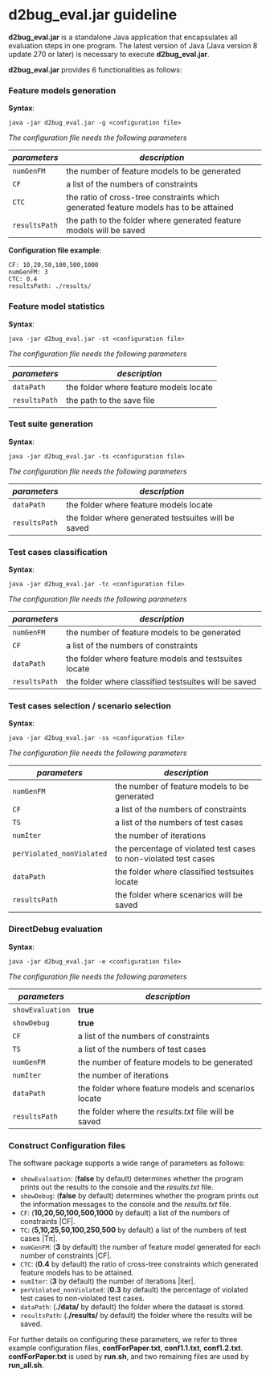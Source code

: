 # d2bug_eval.jar guideline

**d2bug_eval.jar** is a standalone Java application that encapsulates all evaluation steps in one program. 
The latest version of Java (Java version 8 update 270 or later) is necessary to execute **d2bug_eval.jar**.

**d2bug_eval.jar** provides 6 functionalities as follows:

### Feature models generation

**Syntax**:
```
java -jar d2bug_eval.jar -g <configuration file>
```

*The configuration file needs the following parameters*

| *parameters* | *description* |
| ----------- | ----------- |
| ```numGenFM``` | the number of feature models to be generated |
| ```CF``` | a list of the numbers of constraints |CF| |
| ```CTC``` | the ratio of cross-tree constraints which generated feature models has to be attained |
| ```resultsPath``` | the path to the folder where generated feature models will be saved |

**Configuration file example**:
```
CF: 10,20,50,100,500,1000
numGenFM: 3
CTC: 0.4
resultsPath: ./results/
```

### Feature model statistics

**Syntax**:
```
java -jar d2bug_eval.jar -st <configuration file>
```

*The configuration file needs the following parameters*

| *parameters* | *description* |
| ----------- | ----------- |
| ```dataPath``` | the folder where feature models locate |
| ```resultsPath``` | the path to the save file |

### Test suite generation

**Syntax**:
```
java -jar d2bug_eval.jar -ts <configuration file>
```
*The configuration file needs the following parameters*

| *parameters* | *description* |
| ----------- | ----------- |
| ```dataPath``` | the folder where feature models locate |
| ```resultsPath``` | the folder where generated testsuites will be saved |

### Test cases classification

**Syntax**:
```
java -jar d2bug_eval.jar -tc <configuration file>
```

*The configuration file needs the following parameters*

| *parameters* | *description* |
| ----------- | ----------- |
| ```numGenFM``` | the number of feature models to be generated |
| ```CF``` | a list of the numbers of constraints |CF| |
| ```dataPath``` | the folder where feature models and testsuites locate |
| ```resultsPath``` | the folder where classified testsuites will be saved |

### Test cases selection / scenario selection

**Syntax**:
```
java -jar d2bug_eval.jar -ss <configuration file>
```

*The configuration file needs the following parameters*

| *parameters* | *description* |
| ----------- | ----------- |
| ```numGenFM``` | the number of feature models to be generated |
| ```CF``` | a list of the numbers of constraints |CF| |
| ```TS``` | a list of the numbers of test cases |Tπ| |
| ```numIter``` | the number of iterations |iter| |
| ```perViolated_nonViolated``` | the percentage of violated test cases to non-violated test cases |
| ```dataPath``` | the folder where classified testsuites locate |
| ```resultsPath``` | the folder where scenarios will be saved |

### DirectDebug evaluation

**Syntax**:
```
java -jar d2bug_eval.jar -e <configuration file>
```

*The configuration file needs the following parameters*

| *parameters* | *description* |
| ----------- | ----------- |
| ```showEvaluation``` | **true** |
| ```showDebug``` | **true** |
| ```CF``` | a list of the numbers of constraints |CF| |
| ```TS``` | a list of the numbers of test cases |Tπ| |
| ```numGenFM``` | the number of feature models to be generated |
| ```numIter``` | the number of iterations |iter| |
| ```dataPath``` | the folder where feature models and scenarios locate |
| ```resultsPath``` | the folder where the *results.txt* file will be saved |

### Construct Configuration files

The software package supports a wide range of parameters as follows:

- ```showEvaluation```: (**false** by default) determines whether the program prints out the results to the console and the *results.txt* file.
- ```showDebug```: (**false** by default) determines whether the program prints out the information messages to the console and the *results.txt* file.
- ```CF```: (**10,20,50,100,500,1000** by default) a list of the numbers of constraints |CF|.
- ```TC```: (**5,10,25,50,100,250,500** by default) a list of the numbers of test cases |Tπ|.
- ```numGenFM```: (**3** by default) the number of feature model generated for each number of constraints |CF|.
- ```CTC```: (**0.4** by default) the ratio of cross-tree constraints which generated feature models has to be attained.
- ```numIter```: (**3** by default) the number of iterations |iter|.
- ```perViolated_nonViolated```: (**0.3** by default) the percentage of violated test cases to non-violated test cases.
- ```dataPath```: (**./data/** by default) the folder where the dataset is stored.
- ```resultsPath```: (**./results/** by default) the folder where the results will be saved.

For further details on configuring these parameters, we refer to three example configuration files, **confForPaper.txt**, **conf1.1.txt**, **conf1.2.txt**. **confForPaper.txt** is used by **run.sh**, and two remaining files are used by **run_all.sh**.
